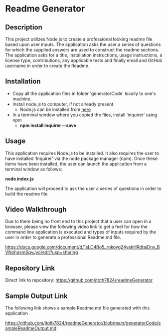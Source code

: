 # Readme Generator

## Description

This project utilizes Node.js to create a professional looking readme file based upon user inputs.  The application asks the user a series of questions for which the supplied answers are used to construct the readme sections.  The application asks for a title, installation instructions, usage instructions, a license type, contributions, any applicable tests and finally email and GitHub username in order to create the Readme.

## Installation

* Copy all the application files in folder 'generatorCode' locally to one's machine.
* Install node.js to computer, if not already present.
    * Node.js can be installed from [here](https://nodejs.org/en/)
* In a terminal window where you copied the files, install 'inquirer' using npm
    * **npm install inquirer --save**

## Usage

This application requires Node.js to be installed.  It also requires the user to have installed 'Inquirer' via the node package manager (npm).  Once these items have been installed, the user can launch the application from a terminal window as follows:

**node index.js**

The application will proceed to ask the user a series of questions in order to build the readme file.

## Video Walkthrough

Due to there being no front end to this project that a user can open in a browser, please view the following video link to get a feel for how the command line application is executed and types of inputs required by the user in order to generate a professional Readme.md file.

https://docs.google.com/document/d/1sLC4Bo5_rnkovg24yekHRdtajDnv_BVNohqsmSqvJyo/edit?usp=sharing

## Repository Link

Direct link to repository:  https://github.com/jtoth7824/readmeGenerator

## Sample Output Link

The following link shows a sample Readme.md file generated with this application

https://github.com/jtoth7824/readmeGenerator/blob/main/generatorCode/sampleReadmeOutput.md